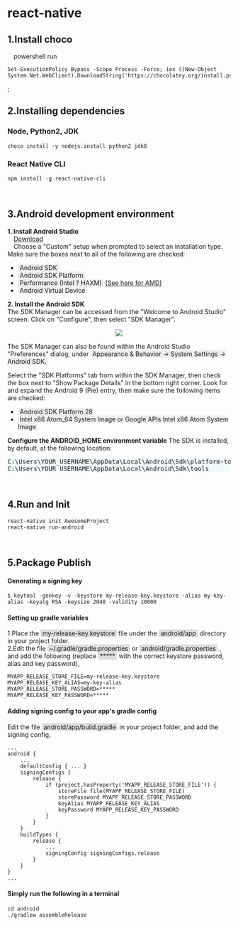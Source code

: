 # react-native
## 1.Install choco  
&emsp;powershell run  
```
Set-ExecutionPolicy Bypass -Scope Process -Force; iex ((New-Object System.Net.WebClient).DownloadString('https://chocolatey.org/install.ps1'))
```
;&emsp;

## 2.Installing dependencies   
### Node, Python2, JDK   
```
choco install -y nodejs.install python2 jdk8
```  
### React Native CLI  
```
npm install -g react-native-cli
```  
&emsp;

## 3.Android development environment 
**1. Install Android Studio**   
&emsp;[Download](https://developer.android.com/studio/index.html)  
&emsp;Choose a "Custom" setup when prompted to select an installation type. Make sure the boxes next to all of the following are checked:  

* <text style="background-color:#eee">&nbsp;Android SDK&nbsp;</text>
* <text style="background-color:#eee">&nbsp;Android SDK Platform&nbsp;</text>
* <text style="background-color:#eee">&nbsp;Performance (Intel ? HAXM)&nbsp;</text> [(See here for AMD)](https://android-developers.googleblog.com/2018/07/android-emulator-amd-processor-hyper-v.html)
* <text style="background-color:#eee">&nbsp;Android Virtual Device&nbsp;</text>




**2. Install the Android SDK**  
The SDK Manager can be accessed from the "Welcome to Android Studio" screen. Click on "Configure", then select "SDK Manager".  

<p align="center">
  <img src="https://facebook.github.io/react-native/docs/assets/GettingStartedAndroidStudioWelcomeWindows.png"/>
</p>
The SDK Manager can also be found within the Android Studio "Preferences" dialog, under <text style="background-color:#eee">&nbsp;Appearance & Behavior → System Settings → Android SDK.&nbsp;</text>  

Select the "SDK Platforms" tab from within the SDK Manager, then check the box next to "Show Package Details" in the bottom right corner. Look for and expand the Android 9 (Pie) entry, then make sure the following items are checked:
* <text style="background-color:#eee">&nbsp;Android SDK Platform 28&nbsp;</text>
* <text style="background-color:#eee">&nbsp;Intel x86 Atom_64 System Image or Google APIs Intel x86 Atom System Image&nbsp;</text>

**Configure the ANDROID_HOME environment variable**
The SDK is installed, by default, at the following location: 
<div style="background-color:rgba(5,165,209,.05);">
<pre>
C:\Users\YOUR_USERNAME\AppData\Local\Android\Sdk\platform-tools
C:\Users\YOUR_USERNAME\AppData\Local\Android\Sdk\tools
</pre>
</div> 

&emsp;  

## 4.Run and Init
    react-native init AwesomeProject  
    react-native run-android          
&emsp;

## 5.Package Publish
#### Generating a signing key  
```  
$ keytool -genkey -v -keystore my-release-key.keystore -alias my-key-alias -keyalg RSA -keysize 2048 -validity 10000  
```  
  
#### Setting up gradle variables  
1.Place the <text style="background-color:#ddd">&nbsp;my-release-key.keystore&nbsp;</text> file under the <text style="background-color:#ddd">&nbsp;android/app&nbsp;</text> directory in your project folder.  
2.Edit the file <text style="background-color:#ddd">&nbsp;~/.gradle/gradle.properties&nbsp;</text>  or 
<text style="background-color:#ddd">&nbsp;android/gradle.properties&nbsp;</text> , and add the following (replace <text style="background-color:#ddd">&nbsp;*****&nbsp;</text>  with the correct keystore password, alias and key password),
```  
MYAPP_RELEASE_STORE_FILE=my-release-key.keystore
MYAPP_RELEASE_KEY_ALIAS=my-key-alias
MYAPP_RELEASE_STORE_PASSWORD=*****
MYAPP_RELEASE_KEY_PASSWORD=*****
```  
#### Adding signing config to your app's gradle config
Edit the file 
<text style="background-color:#ddd">&nbsp;android/app/build.gradle&nbsp;</text>
in your project folder, and add the signing config,
```
...
android {
    ...
    defaultConfig { ... }
    signingConfigs {
        release {
            if (project.hasProperty('MYAPP_RELEASE_STORE_FILE')) {
                storeFile file(MYAPP_RELEASE_STORE_FILE)
                storePassword MYAPP_RELEASE_STORE_PASSWORD
                keyAlias MYAPP_RELEASE_KEY_ALIAS
                keyPassword MYAPP_RELEASE_KEY_PASSWORD
            }
        }
    }
    buildTypes {
        release {
            ...
            signingConfig signingConfigs.release
        }
    }
}
...
```
#### Simply run the following in a terminal
```  
cd android
./gradlew assembleRelease  
```  
&emsp;
